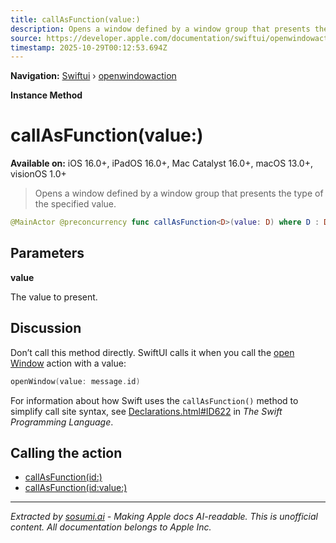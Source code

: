 ```yaml
---
title: callAsFunction(value:)
description: Opens a window defined by a window group that presents the type of the specified value.
source: https://developer.apple.com/documentation/swiftui/openwindowaction/callasfunction(value:)
timestamp: 2025-10-29T00:12:53.694Z
---
```


**Navigation:** [Swiftui](/documentation/swiftui) › [openwindowaction](/documentation/swiftui/openwindowaction)

**Instance Method**

# callAsFunction(value:)

**Available on:** iOS 16.0+, iPadOS 16.0+, Mac Catalyst 16.0+, macOS 13.0+, visionOS 1.0+

> Opens a window defined by a window group that presents the type of the specified value.

```swift
@MainActor @preconcurrency func callAsFunction<D>(value: D) where D : Decodable, D : Encodable, D : Hashable
```

## Parameters

**value**

The value to present.



## Discussion

Don’t call this method directly. SwiftUI calls it when you call the [open Window](/documentation/swiftui/environmentvalues/openwindow) action with a value:

```swift
openWindow(value: message.id)
```

For information about how Swift uses the `callAsFunction()` method to simplify call site syntax, see [Declarations.html#ID622](https://docs.swift.org/swift-book/ReferenceManual/Declarations.html#ID622) in *The Swift Programming Language*.

## Calling the action

- [callAsFunction(id:)](/documentation/swiftui/openwindowaction/callasfunction(id:))
- [callAsFunction(id:value:)](/documentation/swiftui/openwindowaction/callasfunction(id:value:))

---

*Extracted by [sosumi.ai](https://sosumi.ai) - Making Apple docs AI-readable.*
*This is unofficial content. All documentation belongs to Apple Inc.*
